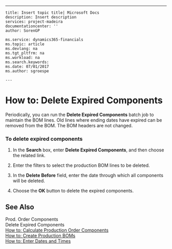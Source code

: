 ---
    title: Insert topic title| Microsoft Docs
    description: Insert description
    services: project-madeira
    documentationcenter: ''
    author: SorenGP

    ms.service: dynamics365-financials
    ms.topic: article
    ms.devlang: na
    ms.tgt_pltfrm: na
    ms.workload: na
    ms.search.keywords:
    ms.date: 07/01/2017
    ms.author: sgroespe

    ---
# How to: Delete Expired Components
Periodically, you can run the **Delete Expired Components** batch job to maintain the BOM lines. Old lines where ending dates have expired can be removed from the BOM. The BOM headers are not changed.  
  
### To delete expired components  
  
1.  In the **Search** box, enter **Delete Expired Components**, and then choose the related link.  
  
2.  Enter the filters to select the production BOM lines to be deleted.  
  
3.  In the **Delete Before** field, enter the date through which all components will be deleted.  
  
4.  Choose the **OK** button to delete the expired components.  
  
## See Also  
 Prod. Order Components   
 Delete Expired Components   
 [How to: Calculate Production Order Components](../FullExperience/how-to-calculate-production-order-components.md)   
 [How to: Create Production BOMs](../FullExperience/how-to-create-production-boms.md)   
 [How to: Enter Dates and Times](../FullExperience/how-to-enter-dates-and-times.md)